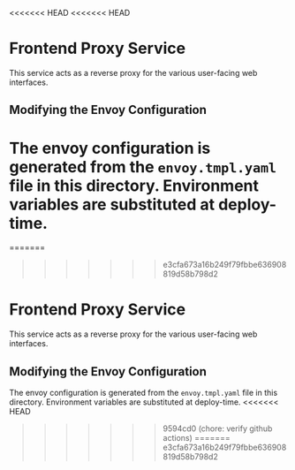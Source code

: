 <<<<<<< HEAD
<<<<<<< HEAD
# Frontend Proxy Service

This service acts as a reverse proxy for the various user-facing web interfaces.

## Modifying the Envoy Configuration

The envoy configuration is generated from the `envoy.tmpl.yaml` file in this
directory. Environment variables are substituted at deploy-time.
=======
=======
>>>>>>> e3cfa673a16b249f79fbbe636908819d58b798d2
# Frontend Proxy Service

This service acts as a reverse proxy for the various user-facing web interfaces.

## Modifying the Envoy Configuration

The envoy configuration is generated from the `envoy.tmpl.yaml` file in this
directory. Environment variables are substituted at deploy-time.
<<<<<<< HEAD
>>>>>>> 9594cd0 (chore: verify github actions)
=======
>>>>>>> e3cfa673a16b249f79fbbe636908819d58b798d2
